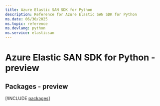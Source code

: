 ```yaml
---
title: Azure Elastic SAN SDK for Python
description: Reference for Azure Elastic SAN SDK for Python
ms.date: 06/30/2025
ms.topic: reference
ms.devlang: python
ms.service: elasticsan
---
```

# Azure Elastic SAN SDK for Python - preview
## Packages - preview
[!INCLUDE [packages](elastic-san-index.md)]